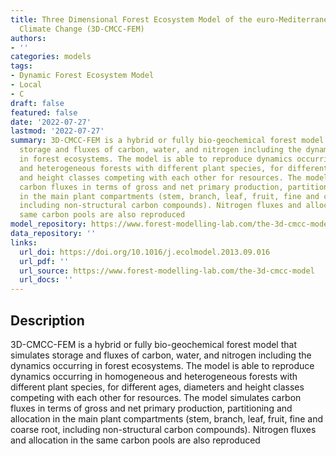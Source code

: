 ```yaml
---
title: Three Dimensional Forest Ecosystem Model of the euro-Mediterranean Centre for
  Climate Change (3D-CMCC-FEM)
authors:
- ''
categories: models
tags:
- Dynamic Forest Ecosystem Model
- Local
- C
draft: false
featured: false
date: '2022-07-27'
lastmod: '2022-07-27'
summary: 3D-CMCC-FEM is a hybrid or fully bio-geochemical forest model that simulates
  storage and fluxes of carbon, water, and nitrogen including the dynamics occurring
  in forest ecosystems. The model is able to reproduce dynamics occurring in homogeneous
  and heterogeneous forests with different plant species, for different ages, diameters
  and height classes competing with each other for resources. The model simulates
  carbon fluxes in terms of gross and net primary production, partitioning and allocation
  in the main plant compartments (stem, branch, leaf, fruit, fine and coarse root,
  including non-structural carbon compounds). Nitrogen fluxes and allocation in the
  same carbon pools are also reproduced
model_repository: https://www.forest-modelling-lab.com/the-3d-cmcc-model
data_repository: ''
links:
  url_doi: https://doi.org/10.1016/j.ecolmodel.2013.09.016
  url_pdf: ''
  url_source: https://www.forest-modelling-lab.com/the-3d-cmcc-model
  url_docs: ''
---
```


## Description

3D-CMCC-FEM is a hybrid or fully bio-geochemical forest model that simulates storage and fluxes of carbon, water, and nitrogen including the dynamics occurring in forest ecosystems. The model is able to reproduce dynamics occurring in homogeneous and heterogeneous forests with different plant species, for different ages, diameters and height classes competing with each other for resources. The model simulates carbon fluxes in terms of gross and net primary production, partitioning and allocation in the main plant compartments (stem, branch, leaf, fruit, fine and coarse root, including non-structural carbon compounds). Nitrogen fluxes and allocation in the same carbon pools are also reproduced


